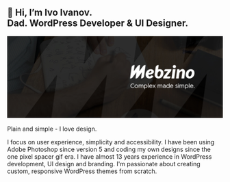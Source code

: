 <h2>👋 Hi, I’m Ivo Ivanov.<br>
Dad. WordPress Developer &amp; UI Designer.</h2>

[![webzino](https://raw.githubusercontent.com/ivo-ivanov/stuff/82390cdc72c0c68c9d873aa014aabd5f6b8df8bd/facebook-page-cover.jpg)](https://www.webzino.com)

<p>Plain and simple - I love design.</p>
<p>I focus on user experience, simplicity and accessibility. I have been using Adobe Photoshop since version 5 and coding my own designs since the one pixel spacer gif era. I have almost 13 years experience in WordPress development, UI design and branding. I'm passionate about creating custom, responsive WordPress themes from scratch.</p>

<!---
ivo-ivanov/ivo-ivanov is a ✨ special ✨ repository because its `README.md` (this file) appears on your GitHub profile.
You can click the Preview link to take a look at your changes.
--->
